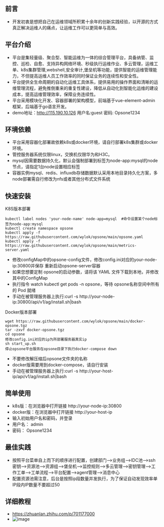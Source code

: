 ## 前言
- 开发初衷是想把自己在运维领域所积累十余年的创新实践经验，以开源的方式真正解决运维人的痛点，让运维工作可以更简单与高效。
## 平台介绍
- 平台是集轻量级、聚合型、智能运维为一体的综合管理平台，具备纳管、监控、巡检、自愈、支持异构网络环境、秒级执行运维作业、多云管理，运维工单、k8s集群管理,webshell,安全审计,堡垒机等功能，提供智能的运维管理能力，不但提高运维人员工作效率的同时保证业务的连续性和安全性。
- 平台提供全生命周期的自动化运维工具体系，提供易用的操作界面和清晰的运维管理流程，避免推倒重来的重复性建设，降低从自动化到智能化运维的建设成本，提高运维管理效率，保障业务连续性。
- 平台采用模块化开发、容器部署的架构模型，前端基于vue-element-admin框架，后端基于go语言开发。
- demo地址：http://115.190.10.126  用户名:guest   密码: Opsone1234

## 环境依赖 
- 平台采用容器化部署故依赖k8s或docker环境，请自行部署k8s集群或docker环境。
- 管控服务器系统仅限linux，交换机仅限华为和H3C。
- mysql因需要数据持久化，默认会强制部署到标签为node-app:mysql的node节点，请指定1台node设置相应标签
- 容器实例mysql、redis、influxdb存储数据默认采用本地目录持久化方案，多node部署需自行修改为nfs或者其他分布式文件系统 
## 快速安装
K8S版本部署
```
kubectl label nodes 'your-node-name' node-app=mysql  #命令设置某个node标签为node-app:mysql
kubectl create namespace opsone
kubectl apply -f https://raw.githubusercontent.com/wylok/opsone/main/opsone.yaml
kubectl apply -f https://raw.githubusercontent.com/wylok/opsone/main/metrics-server.yaml
```
- 修改configMap中的opsone-config文件，修改config.ini对应的your-node-ip:30800并保存
重新启动opsone-server容器
- 如果您想要定制 opsone的启动参数，请将该 YAML 文件下载到本地，并修改其中的ConfigMap
- 执行指令 watch kubectl get pods -n opsone，等待 opsone名称空间中所有的 Pod 就绪
- 手动在被管理服务器上执行:curl -s http://your-node-ip:30800/api/v1/ag/install.sh|bash

Docker版本部署
```
wget https://raw.githubusercontent.com/wylok/opsone/main/docker-opsone.tgz
tar -zxvf docker-opsone.tgz
cd opsone
修改config.ini对应的ip为所部署服务器真实ip
sh start_up.sh
停止opsone平台服务在opsone目录下执行docker-compose down
```
- 不要修改解压缩后opsone文件夹的名称
- docker版需要用到docker-compose，请自行安装
- 手动在被管理服务器上执行:curl -s http://your-host-ip/api/v1/ag/install.sh|bash

## 简单使用
- k8s版：在浏览器中打开链接 http://your-node-ip:30800
- docker版：在浏览器中打开链接 http://your-host-ip
- 输入初始用户名和密码，并登录
- 用户名： admin 
- 密码： Opsone1234
## 最佳实践
- 按照平台菜单自上而下的顺序进行配置，创建部门-->业务组-->IDC池-->ssh密钥-->资源池-->资源组-->堡垒机-->监控规则-->多云管理-->密钥管理-->工作工单-->工单流程-->平台配置-->agent管理-->消息中心
- 配置资源池需注意，后台是按照ip段数量并发执行，为了保证自动发现效率单IP段内IP数量不要超过50
## 详细教程
- https://zhuanlan.zhihu.com/p/701177000
- ![image](https://github.com/user-attachments/assets/594d9fce-e137-4cf6-9154-95cb3abe663a)

